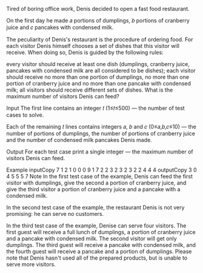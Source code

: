 Tired of boring office work, Denis decided to open a fast food restaurant.

On the first day he made 𝑎 portions of dumplings, 𝑏 portions of cranberry juice and 𝑐 pancakes with condensed milk.

The peculiarity of Denis's restaurant is the procedure of ordering food. For each visitor Denis himself chooses a set of dishes that this visitor will receive. When doing so, Denis is guided by the following rules:

every visitor should receive at least one dish (dumplings, cranberry juice, pancakes with condensed milk are all considered to be dishes);
each visitor should receive no more than one portion of dumplings, no more than one portion of cranberry juice and no more than one pancake with condensed milk;
all visitors should receive different sets of dishes.
What is the maximum number of visitors Denis can feed?

Input
The first line contains an integer 𝑡 (1≤𝑡≤500) — the number of test cases to solve.

Each of the remaining 𝑡 lines contains integers 𝑎, 𝑏 and 𝑐 (0≤𝑎,𝑏,𝑐≤10) — the number of portions of dumplings, the number of portions of cranberry juice and the number of condensed milk pancakes Denis made.

Output
For each test case print a single integer — the maximum number of visitors Denis can feed.

Example
inputCopy
7
1 2 1
0 0 0
9 1 7
2 2 3
2 3 2
3 2 2
4 4 4
outputCopy
3
0
4
5
5
5
7
Note
In the first test case of the example, Denis can feed the first visitor with dumplings, give the second a portion of cranberry juice, and give the third visitor a portion of cranberry juice and a pancake with a condensed milk.

In the second test case of the example, the restaurant Denis is not very promising: he can serve no customers.

In the third test case of the example, Denise can serve four visitors. The first guest will receive a full lunch of dumplings, a portion of cranberry juice and a pancake with condensed milk. The second visitor will get only dumplings. The third guest will receive a pancake with condensed milk, and the fourth guest will receive a pancake and a portion of dumplings. Please note that Denis hasn't used all of the prepared products, but is unable to serve more visitors.